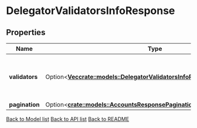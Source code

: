 # DelegatorValidatorsInfoResponse

## Properties

Name | Type | Description | Notes
------------ | ------------- | ------------- | -------------
**validators** | Option<[**Vec<crate::models::DelegatorValidatorsInfoResponseValidatorsInner>**](DelegatorValidatorsInfo_response_validators_inner.md)> | validators defines the the validators' info of a delegator. | [optional]
**pagination** | Option<[**crate::models::AccountsResponsePagination**](Accounts_response_pagination.md)> |  | [optional]

[Back to Model list](../README.md#documentation-for-models) [Back to API list](../README.md#documentation-for-api-endpoints) [Back to README](../README.md)


